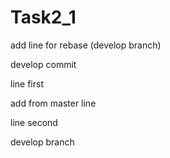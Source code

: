 # Task2_1

add line for rebase (develop branch)

develop commit

line first

add from master line


line second

develop branch